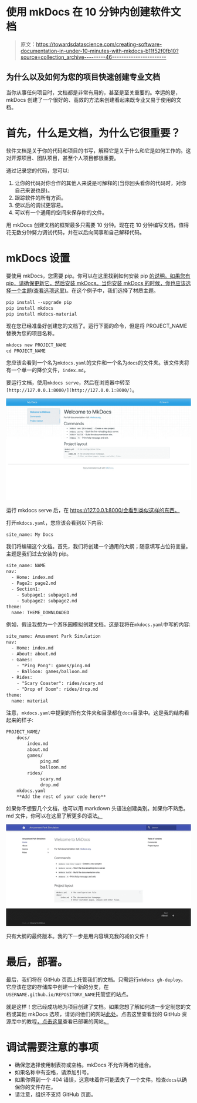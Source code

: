 # 使用 mkDocs 在 10 分钟内创建软件文档

> 原文：<https://towardsdatascience.com/creating-software-documentation-in-under-10-minutes-with-mkdocs-b11f52f0fb10?source=collection_archive---------46----------------------->

## 为什么以及如何为您的项目快速创建专业文档

当你从事任何项目时，文档都是非常有用的，甚至是至关重要的。幸运的是，mkDocs 创建了一个很好的、高效的方法来创建看起来既专业又易于使用的文档。

# 首先，什么是文档，为什么它很重要？

软件文档是关于你的代码和项目的书写，解释它是关于什么和它是如何工作的。这对开源项目、团队项目，甚至个人项目都很重要。

通过记录您的代码，您可以:

1.  让你的代码对你合作的其他人来说是可解释的(当你回头看你的代码时，对你自己来说也是)。
2.  跟踪软件的所有方面。
3.  使以后的调试更容易。
4.  可以有一个通用的空间来保存你的文件。

用 mkDocs 创建文档的框架最多只需要 10 分钟。现在花 10 分钟编写文档，值得花无数分钟努力调试代码，并在以后向同事和自己解释代码。

# mkDocs 设置

要使用 mkDocs，您需要 pip。你可以在这里找到如何安装 pip [的说明。如果您有 pip，请确保更新它，然后安装 mkDocs。当你安装 mkDocs 的时候，你也应该选择一个主题(查看选项](https://pip.pypa.io/en/stable/installing/)[这里](https://github.com/mkdocs/mkdocs/wiki/MkDocs-Themes))。在这个例子中，我们选择了材质主题。

```
pip install --upgrade pip
pip install mkdocs
pip install mkdocs-material
```

现在您已经准备好创建您的文档了。运行下面的命令，但是将 PROJECT_NAME 替换为您的项目名称。

```
mkdocs new PROJECT_NAME
cd PROJECT_NAME
```

您应该会看到一个名为`mkdocs.yaml`的文件和一个名为`docs`的文件夹。该文件夹将有一个单一的降价文件，`index.md`。

要运行文档，使用`mkdocs serve`，然后在浏览器中转至`[http://127.0.0.1:8000/](http://127.0.0.1:8000/)`。

![](img/190ef6f8017be6ab9b067f54a6c25af4.png)

运行 mkdocs serve 后，在 https://127.0.0.1:8000/会看到类似这样的东西。

打开`mkdocs.yaml`，您应该会看到以下内容:

```
site_name: My Docs
```

我们将编辑这个文档。首先，我们将创建一个通用的大纲；随意填写占位符变量。主题是我们过去安装的 pip。

```
site_name: NAME
nav:
  - Home: index.md
  - Page2: page2.md
  - Section1:
    - Subpage1: subpage1.md
    - Subpage2: subpage2.md
theme:
  name: THEME_DOWNLOADED
```

例如，假设我想为一个游乐园模拟创建文档。这是我将在`mkdocs.yaml`中写的内容:

```
site_name: Amusement Park Simulation
nav:
  - Home: index.md
  - About: about.md
  - Games:
    - "Ping Pong": games/ping.md
    - Balloon: games/balloon.md
  - Rides:
    - "Scary Coaster": rides/scary.md
    - "Drop of Doom": rides/drop.md
theme:
  name: material
```

注意，`mkdocs.yaml`中提到的所有文件夹和目录都在`docs`目录中。这是我的结构看起来的样子:

```
PROJECT_NAME/
    docs/
        index.md
        about.md
        games/
             ping.md
             balloon.md
        rides/
             scary.md
             drop.md
    mkdocs.yaml
    **Add the rest of your code here**
```

如果你不想要几个文档，也可以用 markdown 头语法创建类别。如果你不熟悉。md 文件，你可以在这里了解更多的语法[。](https://www.markdownguide.org/basic-syntax/)

![](img/608d6658e1eb125ef242b4d0212d76f0.png)

只有大纲的最终版本。我的下一步是用内容填充我的减价文件！

# 最后，部署。

最后，我们将在 GitHub 页面上托管我们的文档。只需运行`mkdocs gh-deploy`。它应该在您的存储库中创建一个新的分支，在`USERNAME.github.io/REPOSITORY_NAME`托管您的站点。

就是这样！您已经成功地为项目创建了文档。如果您想了解如何进一步定制您的文档或其他 mkDocs 选项，请访问他们的网站[此处](https://www.mkdocs.org/)。点击这里查看我的 GitHub 资源库中的教程[，点击这里](https://github.com/GenericP3rson/mkDocs)查看已部署的网站[。](https://genericp3rson.github.io/mkDocs/)

# 调试需要注意的事项

*   确保您选择使用制表符或空格。mkDocs 不允许两者的组合。
*   如果名称中有空格，请添加引号。
*   如果你得到一个 404 错误，这意味着你可能丢失了一个文件。检查`docs`以确保你的文件存在。
*   请注意，组织不支持 GitHub 页面。